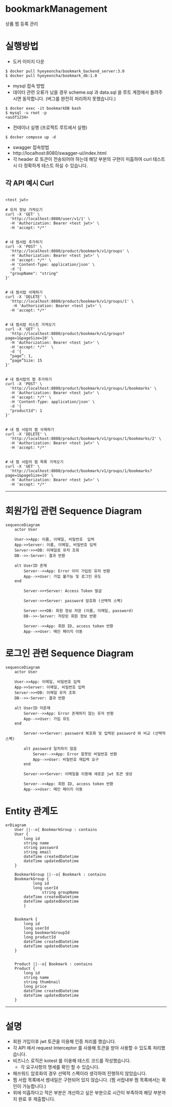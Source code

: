 # bookmarkManagement
상품 찜 등록 관리

# 실행방법

- 도커 이미지 다운
```shell
$ docker pull hyeyeoncha/bookmark_backend_server:3.0
$ docker pull hyeyeoncha/bookmark_db:1.0
```

- mysql 접속 방법
- 데이터 관련 오류가 났을 경우 scheme.sql 과 data.sql 을 루트 계정에서 돌려주시면 동작합니다. (버그를 완전히 처리하지 못했습니다.)
```shell
$ docker exec -it bookmarkDB bash
$ mysql -u root -p
<asdf1234>
```

- 컨테이너 실행 (프로젝트 루트에서 실행)
```shell
$ docker compose up -d
```

- swagger 접속방법
- http://localhost:8080/swagger-ui/index.html
- 각 header 로 토큰이 전송되어야 하는데 해당 부분의 구현이 미흡하여 curl 테스트시 더 정확하게 테스트 하실 수 있습니다.


## 각 API 예시 Curl
```shell

<test jwt>

# 유저 정보 가져오기
curl -X 'GET' \
  'http://localhost:8080/user/v1/1' \
  -H 'Authorization: Bearer <test jwt>' \
  -H 'accept: */*'


# 내 찜서랍 추가하기
curl -X 'POST' \
  'http://localhost:8080/product/bookmark/v1/groups' \
  -H 'Authorization: Bearer <test jwt>' \
  -H 'accept: */*' \
  -H 'Content-Type: application/json' \
  -d '{
  "groupName": "string"
}'


# 내 찜서랍 삭제하기
curl -X 'DELETE' \
  'http://localhost:8080/product/bookmark/v1/groups/1' \
   -H 'Authorization: Bearer <test jwt>' \
  -H 'accept: */*'


# 내 찜서랍 리스트 가져오기
curl -X 'GET' \
  'http://localhost:8080/product/bookmark/v1/groups?page=1&pageSize=10' \
  -H 'Authorization: Bearer <test jwt>' \
  -H 'accept: */*'  \
  -d '{
  “page”: 1,
  “page”Size: 15
}'


# 내 찜서랍의 찜 추가하기
curl -X 'POST' \
  'http://localhost:8080/product/bookmark/v1/groups/1/bookmarks' \
  -H 'Authorization: Bearer <test jwt>' \
  -H 'accept: */*' \
  -H 'Content-Type: application/json' \
  -d '{
  "productId": 1
}'


# 내 찜 서랍의 찜 삭제하기
curl -X 'DELETE' \
  'http://localhost:8080/product/bookmark/v1/groups/1/bookmarks/2' \
  -H 'Authorization: Bearer <test jwt>' \
  -H 'accept: */*'


# 내 찜 서랍의 찜 목록 가져오기
curl -X 'GET' \
  'http://localhost:8080/product/bookmark/v1/groups/1/bookmarks?page=1&pageSize=10' \
  -H 'Authorization: Bearer <test jwt>' \
  -H 'accept: */*'

```

--- 
# 회원가입 관련 Sequence Diagram
```mermaid
sequenceDiagram
    actor User
    
    User->>App: 이름, 이메일, 비밀번호  입력
    App->>Server: 이름, 이메일, 비밀번호 입력
    Server->>+DB: 이메일로 유저 조회
    DB-->>-Server: 결과 반환

    alt UserID 존재
        Server-->>App: Error 이미 가입된 유저 반환
        App-->>User: 가입 불가능 및 로그인 유도
    end
        
        Server->>+Server: Access Token 발급
        
        Server->>+Server: password 암호화 (선택적 스펙)
        
        Server->>+DB: 회원 정보 저장 (이름, 이메일, password)
        DB-->>-Server: 저장된 회원 정보 반환

        Server-->>App: 회원 ID, access token 반환
        App-->>User: 메인 페이지 이동
```

# 로그인 관련 Sequence Diagram
```mermaid
sequenceDiagram
    actor User
    
    User->>App: 이메일, 비밀번호 입력
    App->>Server: 이메일, 비밀번호 입력
    Server->>+DB: 이메일 유저 조회
    DB-->>-Server: 결과 반환

    alt UserID 미존재
        Server-->>App: Error 존재하지 않는 유저 반환
        App-->>User: 가입 유도
    end
        
        Server->>+Server: password 복호화 및 입력된 password 와 비교 (선택적 스펙)
        
        alt password 일치하지 않음
            Server-->>App: Error 잘못된 비밀번호 반환
            App-->>User: 비밀번호 재입력 요구
        end
        
        Server->>+Server: 이메일을 이용해 새로운 jwt 토큰 생성
       
        Server-->>App: 회원 ID, access token 반환
        App-->>User: 메인 페이지 이동
```

# Entity 관계도
```mermaid
erDiagram
    User ||--o{ BookmarkGroup : contains
    User {
        long id
        string name
        string password
        string email
        dateTime createdDatetime
        dateTime updatedDatetime
    }

    BookmarkGroup ||--o{ Bookmark : contains
    BookmarkGroup {
		    long id
		    long userId
				string groupName
        dateTime createdDatetime
        dateTime updatedDatetime
		}

    
    Bookmark {
        long id
        long userId
        long bookmarkGroupId
        long productId
        dateTime createdDatetime
        dateTime updatedDatetime
    }
    
    
    Product ||--o{ Bookmark : contains
    Product {
        long id
        string name
        string thumbnail
        long price
        dateTime createdDatetime
        dateTime updatedDatetime
    }
```

---
# 설명
- 회원 가입이후 jwt 토큰을 이용해 인증 처리를 했습니다.
- 각 API 에서 request Interceptor 를 사용해 토큰을 받아 사용할 수 있도록 처리했습니다.
- 비즈니스 로직은 kotest 를 이용해 테스트 코드를 작성했습니다.
  - 각 요구사항의 명세를 확인 할 수 있습니다.
- 패쓰워드 암호화의 경우 선택적 스펙이라 생각하여 진행하지 않았습니다.
- 찜 서랍 목록에서 썸네일은 구현되어 있지 않습니다. (찜 서랍내부 찜 목록에서는 확인이 가능합니다.)
- 위에 미흡하다고 적은 부분은 개선하고 싶은 부분으로 시간이 부족하여 해당 부분까지 완료 후 제출합니다. 
